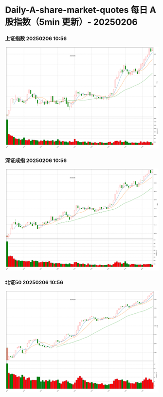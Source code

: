 
# Daily-A-share-market-quotes 每日 A 股指数（5min 更新）- 20250206

### 上证指数 20250206 10:56
![](./fig/2025/2/20250206-sh000001.png)

### 深证成指 20250206 10:56
![](./fig/2025/2/20250206-sz399001.png)

### 北证50 20250206 10:56
![](./fig/2025/2/20250206-bj899050.png)
